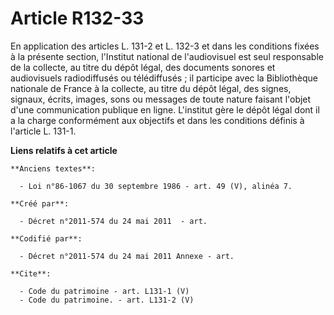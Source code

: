 # Article R132-33

En application des articles L. 131-2 et L. 132-3 et dans les conditions fixées à la présente section, l'Institut national de
l'audiovisuel est seul responsable de la collecte, au titre du dépôt légal, des documents sonores et audiovisuels
radiodiffusés ou télédiffusés ; il participe avec la Bibliothèque nationale de France à la collecte, au titre du dépôt légal,
des signes, signaux, écrits, images, sons ou messages de toute nature faisant l'objet d'une communication publique en ligne.
L'institut gère le dépôt légal dont il a la charge conformément aux objectifs et dans les conditions définis à l'article L.
131-1.

**Liens relatifs à cet article**

	**Anciens textes**:

	  - Loi n°86-1067 du 30 septembre 1986 - art. 49 (V), alinéa 7.

	**Créé par**:

	  - Décret n°2011-574 du 24 mai 2011  - art.

	**Codifié par**:

	  - Décret n°2011-574 du 24 mai 2011 Annexe - art.

	**Cite**:

	  - Code du patrimoine - art. L131-1 (V)
	  - Code du patrimoine. - art. L131-2 (V)
